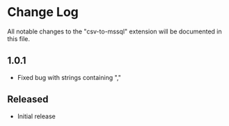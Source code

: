 # Change Log

All notable changes to the "csv-to-mssql" extension will be documented in this file.

## 1.0.1

- Fixed bug with strings containing ","

## Released

- Initial release